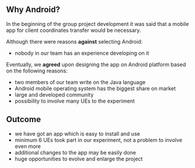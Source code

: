 ## Why Android?

In the beginning of the group project development it was said that a mobile app for client coordinates transfer would be necessary.

Although there were reasons **against** selecting Android:
- nobody in our team has an experience developing on it

Eventually, we **agreed** upon designing the app on Android platform based on the following reasons:
- two members of our team write on the Java language
- Android mobile operating system has the biggest share on market
- large and developed community
- possibility to involve many UEs to the experiment

## Outcome
- we have got an app which is easy to install and use
- minimum 6 UEs took part in our experiment, not a problem to involve even more
- additional changes to the app may be easily done
- huge opportunities to evolve and enlarge the project
 